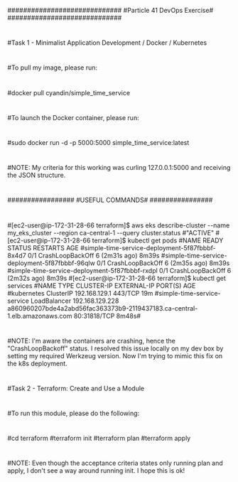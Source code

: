 #############################
#Particle 41 DevOps Exercise#
#############################
#
#
#Task 1 - Minimalist Application Development / Docker / Kubernetes
#
#To pull my image, please run:
#
#docker pull cyandin/simple_time_service
#
#To launch the Docker container, please run:
#
#sudo docker run -d -p 5000:5000 simple_time_service:latest
#
#NOTE: My criteria for this working was curling 127.0.0.1:5000 and receiving the JSON structure.
#
#
#################
#USEFUL COMMANDS#
################
#
#[ec2-user@ip-172-31-28-66 terraform]$ aws eks describe-cluster --name my_eks_cluster --region ca-central-1 --query cluster.status
#"ACTIVE"
#[ec2-user@ip-172-31-28-66 terraform]$ kubectl get pods
#NAME                                             READY   STATUS             RESTARTS        AGE
#simple-time-service-deployment-5f87fbbbf-8x4d7   0/1     CrashLoopBackOff   6 (2m31s ago)   8m39s
#simple-time-service-deployment-5f87fbbbf-96qlw   0/1     CrashLoopBackOff   6 (2m35s ago)   8m39s
#simple-time-service-deployment-5f87fbbbf-rxdpl   0/1     CrashLoopBackOff   6 (2m32s ago)   8m39s
#[ec2-user@ip-172-31-28-66 terraform]$ kubectl get services
#NAME                          TYPE           CLUSTER-IP        EXTERNAL-IP                                                                  PORT(S)        AGE
#kubernetes                    ClusterIP      192.168.129.1     <none>                                                                       443/TCP        19m
#simple-time-service-service   LoadBalancer   192.168.129.228   a860960207bde4a2abd56fac363373b9-2119437183.ca-central-1.elb.amazonaws.com   80:31818/TCP   8m48s#
#
#NOTE: I'm aware the containers are crashing, hence the "CrashLoopBackoff" status. I resolved this issue locally on my dev box by setting my required Werkzeug version. Now I'm trying to mimic this fix on the k8s deployment.
#
#
#
#
#
#Task 2 - Terraform: Create and Use a Module
#
#To run this module, please do the following:
#
#cd terraform
#terraform init
#terraform plan
#terraform apply
#
#NOTE: Even though the acceptance criteria states only running plan and apply, I don't see a way around running init. I hope this is ok!
